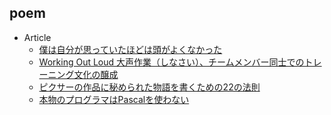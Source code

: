 ## poem

+ Article
    + [僕は自分が思っていたほどは頭がよくなかった](https://b.log456.com/entry/20120110/p1)
    + [Working Out Loud 大声作業（しなさい）、チームメンバー同士でのトレーニング文化の醸成](https://quipper.hatenablog.com/entry/2018/11/14/working-out-loud)
    + [ピクサーの作品に秘められた物語を書くための22の法則](https://gigazine.net/news/20130320-pixar-22-rules-of-storytelling/)
    + [本物のプログラマはPascalを使わない](https://dajya-ranger.com/software/real-programmers-dont-use-pascal/)
